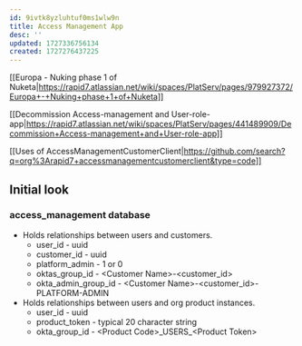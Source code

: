 ```yaml
---
id: 9ivtk8yzluhtuf0ms1wlw9n
title: Access Management App
desc: ''
updated: 1727336756134
created: 1727276437225
---
```

[[Europa - Nuking phase 1 of Nuketa|https://rapid7.atlassian.net/wiki/spaces/PlatServ/pages/979927372/Europa+-+Nuking+phase+1+of+Nuketa]]

[[Decommission Access-management and User-role-app|https://rapid7.atlassian.net/wiki/spaces/PlatServ/pages/441489909/Decommission+Access-management+and+User-role-app]]

[[Uses of AccessManagementCustomerClient|https://github.com/search?q=org%3Arapid7+accessmanagementcustomerclient&type=code]]

## Initial look

### access_management database

* Holds relationships between users and customers.
  * user_id - uuid
  * customer_id - uuid
  * platform_admin - 1 or 0
  * oktas_group_id - <Customer Name\>-<customer_id\>
  * okta_admin_group_id - <Customer Name\>-<customer_id\>-PLATFORM-ADMIN
* Holds relationships between users and org product instances.
  * user_id - uuid
  * product_token - typical 20 character string
  * okta_group_id - <Product Code\>_USERS\_<Product Token\>

